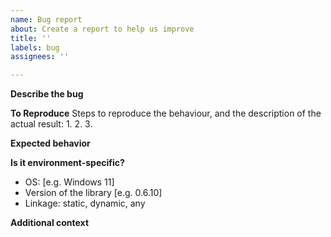 ```yaml
---
name: Bug report
about: Create a report to help us improve
title: ''
labels: bug
assignees: ''

---
```


**Describe the bug**
<!-- Put below a clear and concise summary of what the bug is. -->

**To Reproduce**
Steps to reproduce the behaviour, and the description of the actual result:
1. 
2. 
3. 

**Expected behavior**
<!-- Put below a clear and concise description of what you expected to happen. -->

**Is it environment-specific?**
<!-- If yes, please provide details below; if no, delete this section -->
 - OS: [e.g. Windows 11]
 - Version of the library [e.g. 0.6.10]
 - Linkage: static, dynamic, any

**Additional context**
<!-- Add below any other context about the problem. -->
